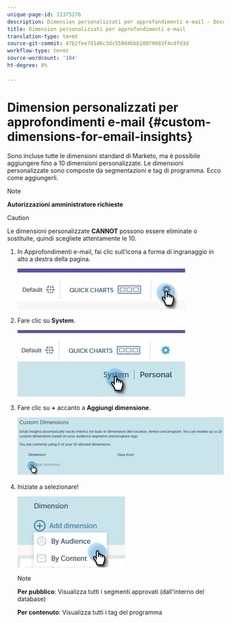 ```yaml
---
unique-page-id: 11375276
description: Dimension personalizzati per approfondimenti e-mail - Documenti Marketo - Documentazione prodotto
title: Dimension personalizzati per approfondimenti e-mail
translation-type: tm+mt
source-git-commit: 47b2fee7d146c3dc558d4bbb10070683f4cdfd3d
workflow-type: tm+mt
source-wordcount: '104'
ht-degree: 0%

---
```



# Dimension personalizzati per approfondimenti e-mail {#custom-dimensions-for-email-insights}

Sono incluse tutte le dimensioni standard di Marketo, ma è possibile aggiungere fino a 10 dimensioni personalizzate. Le dimensioni personalizzate sono composte da segmentazioni e tag di programma. Ecco come aggiungerli.

>[!NOTE]
>
>**Autorizzazioni amministratore richieste**

>[!CAUTION]
>
>Le dimensioni personalizzate **CANNOT** possono essere eliminate o sostituite, quindi scegliete attentamente le 10.

1. In Approfondimenti e-mail, fai clic sull’icona a forma di ingranaggio in alto a destra della pagina.

   ![](assets/cd1.png)

1. Fare clic su **System**.

   ![](assets/cd2.png)

1. Fare clic su **+** accanto a **Aggiungi dimensione**.

   ![](assets/cd3.png)

1. Iniziate a selezionare!

   ![](assets/cd4.png)

   >[!NOTE]
   >
   >**Per pubblico**: Visualizza tutti i segmenti approvati (dall&#39;interno del database)
   >
   >
   >**Per contenuto**: Visualizza tutti i tag del programma

